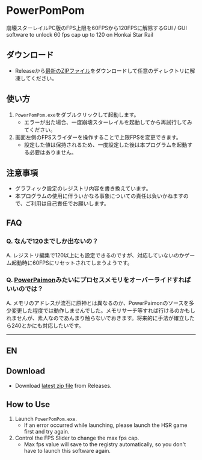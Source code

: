 # PowerPomPom
崩壊スターレイルPC版のFPS上限を60FPSから120FPSに解除するGUI / GUI software to unlock 60 fps cap up to 120 on Honkai Star Rail

## ダウンロード
- Releaseから[最新のZIPファイル](https://github.com/rexent-gx/PowerPomPom/releases/latest/download/PowerPomPom.zip)をダウンロードして任意のディレクトリに解凍してください。

## 使い方
1. `PowerPomPom.exe`をダブルクリックして起動します。
   - エラーが出た場合、一度崩壊スターレイルを起動してから再試行してみてください。
1. 画面左側のFPSスライダーを操作することで上限FPSを変更できます。
   - 設定した値は保持されるため、一度設定した後は本プログラムを起動する必要はありません。

## 注意事項
- グラフィック設定のレジストリ内容を書き換えています。
- 本プログラムの使用に伴ういかなる事象についての責任は負いかねますので、ご利用は自己責任でお願いします。

## FAQ
### Q. なんで120までしか出ないの？
A. レジストリ編集で120以上にも設定できるのですが、対応していないのかゲーム起動時に60FPSにリセットされてしまうようです。
 
### Q. [PowerPaimon](https://github.com/rexent-gx/PowerPaimon)みたいにプロセスメモリをオーバーライドすればいいのでは？
A. メモリのアドレスが流石に原神とは異なるのか、PowerPaimonのソースを多少変更した程度では動作しませんでした。メモリサーチ等すれば行けるのかもしれませんが、素人なのであんまり触らないでおきます。将来的に手法が確立したら240とかにも対応したいです。

---

## EN
## Download
- Download [latest zip file](https://github.com/rexent-gx/PowerPomPom/releases/latest/download/PowerPomPom.zip) from Releases.

## How to Use
1. Launch `PowerPomPom.exe`.
   - If an error occurred while launching, please launch the HSR game first and try again.
1. Control the FPS Slider to change the max fps cap.
   - Max fps value will save to the registry automatically, so you don't have to launch this software again.
